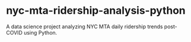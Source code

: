 # nyc-mta-ridership-analysis-python
A data science project analyzing NYC MTA daily ridership trends post-COVID using Python.
